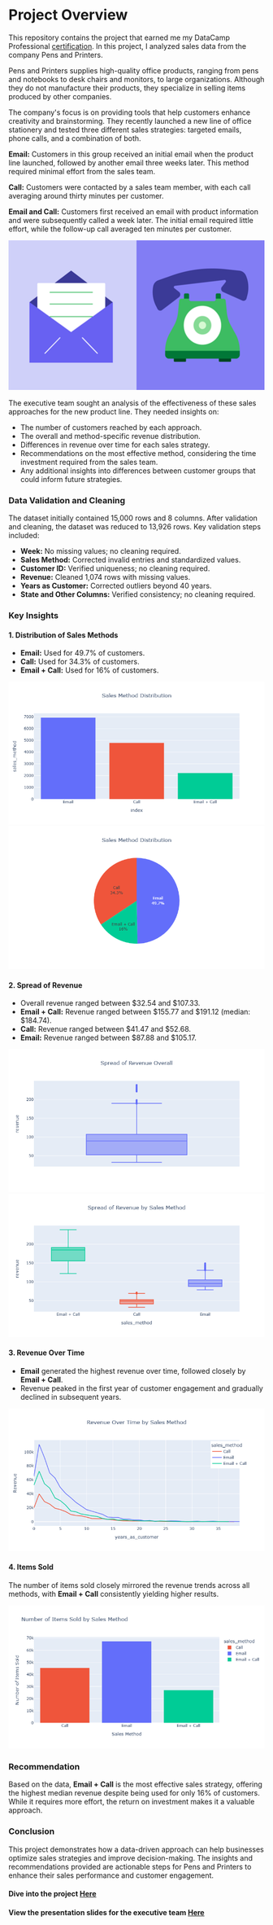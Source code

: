 # Project Overview

This repository contains the project that earned me my DataCamp Professional [certification](https://www.datacamp.com/certificate/DA0028934332278). In this project, I analyzed sales data from the company Pens and Printers.

Pens and Printers supplies high-quality office products, ranging from pens and notebooks to desk chairs and monitors, to large organizations. Although they do not manufacture their products, they specialize in selling items produced by other companies.

The company's focus is on providing tools that help customers enhance creativity and brainstorming. They recently launched a new line of office stationery and tested three different sales strategies: targeted emails, phone calls, and a combination of both.

**Email:** Customers in this group received an initial email when the product line launched, followed by another email three weeks later. This method required minimal effort from the sales team.

**Call:** Customers were contacted by a sales team member, with each call averaging around thirty minutes per customer.

**Email and Call:** Customers first received an email with product information and were subsequently called a week later. The initial email required little effort, while the follow-up call averaged ten minutes per customer.

![](/images/product_sales.png)

The executive team sought an analysis of the effectiveness of these sales approaches for the new product line. They needed insights on:

- The number of customers reached by each approach.
- The overall and method-specific revenue distribution.
- Differences in revenue over time for each sales strategy.
- Recommendations on the most effective method, considering the time investment required from the sales team.
- Any additional insights into differences between customer groups that could inform future strategies.

### Data Validation and Cleaning

The dataset initially contained 15,000 rows and 8 columns. After validation and cleaning, the dataset was reduced to 13,926 rows. Key validation steps included:

- **Week:** No missing values; no cleaning required.  
- **Sales Method:** Corrected invalid entries and standardized values.  
- **Customer ID:** Verified uniqueness; no cleaning required.  
- **Revenue:** Cleaned 1,074 rows with missing values.  
- **Years as Customer:** Corrected outliers beyond 40 years.  
- **State and Other Columns:** Verified consistency; no cleaning required.

### Key Insights

#### 1. Distribution of Sales Methods  
- **Email:** Used for 49.7% of customers.  
- **Call:** Used for 34.3% of customers.  
- **Email + Call:** Used for 16% of customers.  

![](images/newplot.png)
![](images/newplot%20(1).png)

#### 2. Spread of Revenue  
- Overall revenue ranged between $32.54 and $107.33.  
- **Email + Call:** Revenue ranged between $155.77 and $191.12 (median: $184.74).  
- **Call:** Revenue ranged between $41.47 and $52.68.  
- **Email:** Revenue ranged between $87.88 and $105.17.

![](images/newplot%20(2).png)
![](images/newplot%20(3).png)

#### 3. Revenue Over Time  
- **Email** generated the highest revenue over time, followed closely by **Email + Call**.  
- Revenue peaked in the first year of customer engagement and gradually declined in subsequent years.  

![](images/newplot%20(4).png)

#### 4. Items Sold  
The number of items sold closely mirrored the revenue trends across all methods, with **Email + Call** consistently yielding higher results.

![](images/newplot%20(5).png)

### Recommendation

Based on the data, **Email + Call** is the most effective sales strategy, offering the highest median revenue despite being used for only 16% of customers. While it requires more effort, the return on investment makes it a valuable approach.

### Conclusion

This project demonstrates how a data-driven approach can help businesses optimize sales strategies and improve decision-making. The insights and recommendations provided are actionable steps for Pens and Printers to enhance their sales performance and customer engagement.


#### Dive into the project [Here](https://www.datacamp.com/datalab/w/5d2c407f-92c7-42e7-9f37-dd0a9b6f6df0/)
#### View the presentation slides for the executive team [Here](https://github.com/ahmedtanvir47/Product_Sales_Approach_Analysis/blob/main/Practical%20Exam%20Presentation.pdf)
